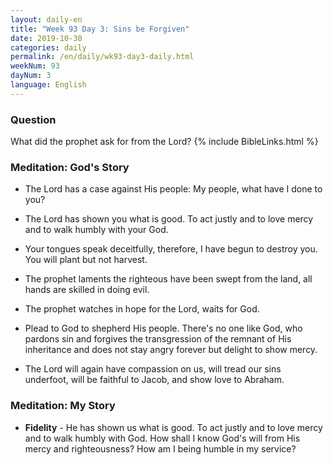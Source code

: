 ```yaml
---
layout: daily-en
title: "Week 93 Day 3: Sins be Forgiven"
date: 2019-10-30 
categories: daily
permalink: /en/daily/wk93-day3-daily.html
weekNum: 93
dayNum: 3
language: English
---
```


### Question     
What did the prophet ask for from the Lord?
{% include BibleLinks.html %} 

### Meditation: God's Story   
+ The Lord has a case against His people: My people, what have I done to you? 

+ The Lord has shown you what is good. To act justly and to love mercy and to walk humbly with your God. 

+ Your tongues speak deceitfully, therefore, I have begun to destroy you. You will plant but not harvest. 

+ The prophet laments the righteous have been swept from the land, all hands are skilled in doing evil. 

+ The prophet watches in hope for the Lord, waits for God. 

+ Plead to God to shepherd His people. There's no one like God, who pardons sin and forgives the transgression of the remnant of His inheritance and does not stay angry forever but delight to show mercy. 

+ The Lord will again have compassion on us, will tread our sins underfoot, will be faithful to Jacob, and show love to Abraham. 

### Meditation: My Story   
+ **Fidelity** - He has shown us what is good. To act justly and to love mercy and to walk humbly with God. How shall I know God's will from His mercy and righteousness? How am I being humble in my service?
